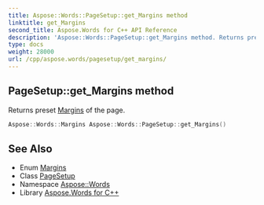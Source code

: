 ```yaml
---
title: Aspose::Words::PageSetup::get_Margins method
linktitle: get_Margins
second_title: Aspose.Words for C++ API Reference
description: 'Aspose::Words::PageSetup::get_Margins method. Returns preset Margins of the page in C++.'
type: docs
weight: 28000
url: /cpp/aspose.words/pagesetup/get_margins/
---
```

## PageSetup::get_Margins method


Returns preset [Margins](../../margins/) of the page.

```cpp
Aspose::Words::Margins Aspose::Words::PageSetup::get_Margins()
```

## See Also

* Enum [Margins](../../margins/)
* Class [PageSetup](../)
* Namespace [Aspose::Words](../../)
* Library [Aspose.Words for C++](../../../)
